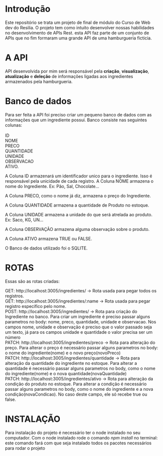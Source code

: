 # Introdução

Este repositório se trata um projeto de final de módulo do Curso de Web dev do Resilia. 
O projeto tem como intuito desenvolver nossas habilidades no desenvolvimento de APIs Rest.
esta API faz parte de um conjunto de APIs que no fim formaram uma grande API de uma hamburgueria ficticia.

# A API

API desenvolvida por mim será responsável pela <b>criação</b>, <b>visualização</b>, <b>atualização</b> e 
<b>deleção</b> de informações ligadas aos ingredientes armazenados pela hamburgueria.

# Banco de dados

Para ser feita a API foi preciso criar um pequeno banco de dados com as informações que um ingrediente possui. Banco consiste nas seguintes colunas: 
    <br />
    <br />
    ID <br />
    NOME <br />
    PRECO <br />
    QUANTIDADE <br />
    UNIDADE <br />
    OBSERVACAO <br />
    ATIVO. <br /> 
    
A Coluna ID armazenará um identificador unico para o ingrediente. Isso é responsável pela unicidade de cada registro.
A Coluna NOME  armazena o nome do Ingrediente. Ex: Pão, Sal, Chocolate... <br />

A Coluna PRECO, como o nome já diz, armazena o preço do Ingrediente. <br />

A Coluna QUANTIDADE armazena a quantidade de Produto no estoque. <br />

A Coluna UNIDADE armazena a unidade do que será atrelada ao produto. Ex: Saco, KG, UN... <br />

A Coluna OBSERVAÇÃO armazena alguma observação sobre o produto. <br />

A Coluna ATIVO armazena TRUE ou FALSE. <br />


O Banco de dados utilizado foi o SQLITE.

# ROTAS

Essas são as rotas criadas:

GET: http://localhost:3005/ingredientes/ -> Rota usada para pegar todos os registros.
<br />
GET: http://localhost:3005/ingredientes/:name -> Rota usada para pegar registro especifico pelo nome.
<br />
POST: http://localhost:3005/ingredientes/ -> Rota para criação do Ingrediente no banco. Para criar um ingrediente é preciso passar alguns parametros no body: nome, preco, quantidade, unidade e observacao. Nos campos nome, unidade e observação é preciso que o valor passado seja um texto, já para os campos unidade e quantidade o valor precisa ser um número
<br/>
PATCH: http://localhost:3005/ingredientes/preco -> Rota para alteração do preço. Para alterar o preço é necessário passar alguns parametros no body: o nome do ingrediente(nome) e o novo preço(novoPreco)
<br/>
PATCH: http://localhost:3005/ingredientes/quantidade -> Rota para alteração da quantidade do ingrediente no estoque. Para alterar a quantidade é necessário passar alguns parametros no body, como o nome do ingrediente(nome) e o nova quantidade(novaQuantidade)
<br/>
PATCH: http://localhost:3005/ingredientes/ativo -> Rota para alteração da condição do produto no estoque. Para alterar a condição é necessário passar alguns parametros no body, como o nome do ingrediente e a nova condição(novaCondicao). No caso deste campo, ele só recebe true ou false.



# INSTALAÇÃO

Para instalação do projeto é necessário ter o node instalado no seu computador. Com o node instalado rode o comando *npm install* no terminal:
este comando fará com que seja instalado todos os pacotes necessários para rodar o projeto





